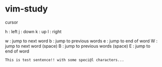 # vim-study


cursor 

h : left
j : down
k : up
l : right

w : jump to next word 
b : jump to previous words
e : jump to end of word
W : jump to next word (space)
B : jump to previous words (space)
E : jump to end of word

```
This is test sentence!! with some speci@l characters...
```
